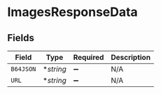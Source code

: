 # ImagesResponseData


## Fields

| Field              | Type               | Required           | Description        |
| ------------------ | ------------------ | ------------------ | ------------------ |
| `B64JSON`          | **string*          | :heavy_minus_sign: | N/A                |
| `URL`              | **string*          | :heavy_minus_sign: | N/A                |